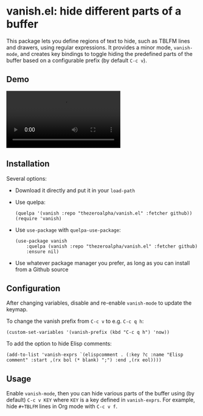 # vanish.el: hide different parts of a buffer
This package lets you define regions of text to hide, such as TBLFM lines and drawers, using regular expressions. It provides a minor mode, `vanish-mode`, and creates key bindings to toggle hiding the predefined parts of the buffer based on a configurable prefix (by default `C-c v`).

## Demo

<video src="https://github.com/thezeroalpha/vanish.el/blob/master/demo.mp4?raw=true"></video>

## Installation
Several options:

- Download it directly and put it in your `load-path`
- Use quelpa:

    ```emacs-lisp
    (quelpa '(vanish :repo "thezeroalpha/vanish.el" :fetcher github))
    (require 'vanish)
    ```
- Use `use-package` with `quelpa-use-package`:

    ```emacs-lisp
    (use-package vanish
        :quelpa (vanish :repo "thezeroalpha/vanish.el" :fetcher github)
        :ensure nil)
    ```
- Use whatever package manager you prefer, as long as you can install from a Github source

## Configuration
After changing variables, disable and re-enable `vanish-mode` to update the keymap.

To change the vanish prefix from `C-c v` to e.g. `C-c q h`:

``` emacs-lisp
(custom-set-variables '(vanish-prefix (kbd "C-c q h") 'now))
```

To add the option to hide Elisp comments:

```emacs-lisp
(add-to-list 'vanish-exprs `(elispcomment . (:key ?c :name "Elisp comment" :start ,(rx bol (* blank) ";") :end ,(rx eol))))
```

## Usage
Enable `vanish-mode`, then you can hide various parts of the buffer using (by default) `C-c v KEY` where `KEY` is a key defined in `vanish-exprs`.
For example, hide `#+TBLFM` lines in Org mode with `C-c v f`.
